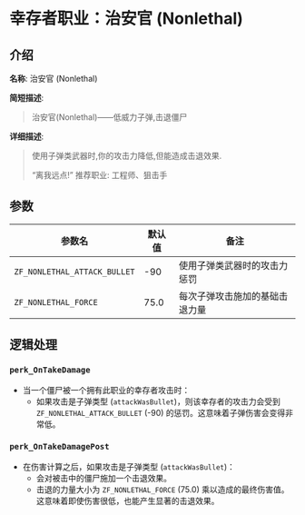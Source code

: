 # 幸存者职业：治安官 (Nonlethal)

## 介绍

**名称**: 治安官 (Nonlethal)

**简短描述**:
> 治安官(Nonlethal)——低威力子弹,击退僵尸

**详细描述**:
> 使用子弹类武器时,你的攻击力降低,但能造成击退效果.
>
> “离我远点!”
> 推荐职业: 工程师、狙击手

## 参数

| 参数名                       | 默认值 | 备注                               |
| ---------------------------- | ------ | ---------------------------------- |
| `ZF_NONLETHAL_ATTACK_BULLET` | -90    | 使用子弹类武器时的攻击力惩罚       |
| `ZF_NONLETHAL_FORCE`         | 75.0   | 每次子弹攻击施加的基础击退力量     |

## 逻辑处理

### `perk_OnTakeDamage`

-   当一个僵尸被一个拥有此职业的幸存者攻击时：
    -   如果攻击是子弹类型 (`attackWasBullet`)，则该幸存者的攻击力会受到 `ZF_NONLETHAL_ATTACK_BULLET` (-90) 的惩罚。这意味着子弹伤害会变得非常低。

### `perk_OnTakeDamagePost`

-   在伤害计算之后，如果攻击是子弹类型 (`attackWasBullet`)：
    -   会对被击中的僵尸施加一个击退效果。
    -   击退的力量大小为 `ZF_NONLETHAL_FORCE` (75.0) 乘以造成的最终伤害值。这意味着即使伤害很低，也能产生显著的击退效果。
